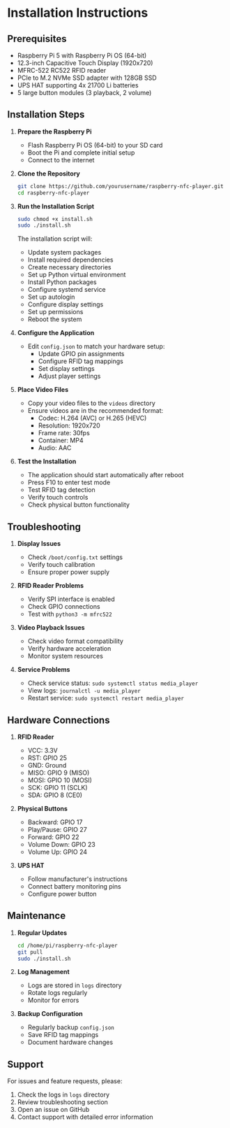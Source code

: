 # Installation Instructions

## Prerequisites

- Raspberry Pi 5 with Raspberry Pi OS (64-bit)
- 12.3-inch Capacitive Touch Display (1920x720)
- MFRC-522 RC522 RFID reader
- PCIe to M.2 NVMe SSD adapter with 128GB SSD
- UPS HAT supporting 4x 21700 Li batteries
- 5 large button modules (3 playback, 2 volume)

## Installation Steps

1. **Prepare the Raspberry Pi**
   - Flash Raspberry Pi OS (64-bit) to your SD card
   - Boot the Pi and complete initial setup
   - Connect to the internet

2. **Clone the Repository**
   ```bash
   git clone https://github.com/yourusername/raspberry-nfc-player.git
   cd raspberry-nfc-player
   ```

3. **Run the Installation Script**
   ```bash
   sudo chmod +x install.sh
   sudo ./install.sh
   ```

   The installation script will:
   - Update system packages
   - Install required dependencies
   - Create necessary directories
   - Set up Python virtual environment
   - Install Python packages
   - Configure systemd service
   - Set up autologin
   - Configure display settings
   - Set up permissions
   - Reboot the system

4. **Configure the Application**
   - Edit `config.json` to match your hardware setup:
     - Update GPIO pin assignments
     - Configure RFID tag mappings
     - Set display settings
     - Adjust player settings

5. **Place Video Files**
   - Copy your video files to the `videos` directory
   - Ensure videos are in the recommended format:
     - Codec: H.264 (AVC) or H.265 (HEVC)
     - Resolution: 1920x720
     - Frame rate: 30fps
     - Container: MP4
     - Audio: AAC

6. **Test the Installation**
   - The application should start automatically after reboot
   - Press F10 to enter test mode
   - Test RFID tag detection
   - Verify touch controls
   - Check physical button functionality

## Troubleshooting

1. **Display Issues**
   - Check `/boot/config.txt` settings
   - Verify touch calibration
   - Ensure proper power supply

2. **RFID Reader Problems**
   - Verify SPI interface is enabled
   - Check GPIO connections
   - Test with `python3 -m mfrc522`

3. **Video Playback Issues**
   - Check video format compatibility
   - Verify hardware acceleration
   - Monitor system resources

4. **Service Problems**
   - Check service status: `sudo systemctl status media_player`
   - View logs: `journalctl -u media_player`
   - Restart service: `sudo systemctl restart media_player`

## Hardware Connections

1. **RFID Reader**
   - VCC: 3.3V
   - RST: GPIO 25
   - GND: Ground
   - MISO: GPIO 9 (MISO)
   - MOSI: GPIO 10 (MOSI)
   - SCK: GPIO 11 (SCLK)
   - SDA: GPIO 8 (CE0)

2. **Physical Buttons**
   - Backward: GPIO 17
   - Play/Pause: GPIO 27
   - Forward: GPIO 22
   - Volume Down: GPIO 23
   - Volume Up: GPIO 24

3. **UPS HAT**
   - Follow manufacturer's instructions
   - Connect battery monitoring pins
   - Configure power button

## Maintenance

1. **Regular Updates**
   ```bash
   cd /home/pi/raspberry-nfc-player
   git pull
   sudo ./install.sh
   ```

2. **Log Management**
   - Logs are stored in `logs` directory
   - Rotate logs regularly
   - Monitor for errors

3. **Backup Configuration**
   - Regularly backup `config.json`
   - Save RFID tag mappings
   - Document hardware changes

## Support

For issues and feature requests, please:
1. Check the logs in `logs` directory
2. Review troubleshooting section
3. Open an issue on GitHub
4. Contact support with detailed error information 